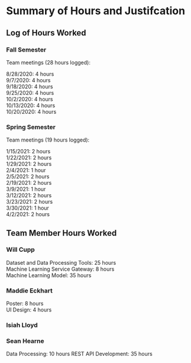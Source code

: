 # Summary of Hours and Justifcation

## Log of Hours Worked
### Fall Semester
Team meetings (28 hours logged):

8/28/2020: 4 hours  
9/7/2020: 4 hours  
9/18/2020: 4 hours  
9/25/2020: 4 hours  
10/2/2020: 4 hours  
10/13/2020: 4 hours  
10/20/2020: 4 hours  

### Spring Semester
Team meetings (19 hours logged):

1/15/2021: 2 hours  
1/22/2021: 2 hours  
1/29/2021: 2 hours  
2/4/2021: 1 hour  
2/5/2021: 2 hours  
2/19/2021: 2 hours  
3/9/2021: 1 hour  
3/12/2021: 2 hours   
3/23/2021: 2 hours   
3/30/2021: 1 hour   
4/2/2021: 2 hours   

## Team Member Hours Worked
### Will Cupp

Dataset and Data Processing Tools: 25 hours  
Machine Learning Service Gateway: 8 hours  
Machine Learning Model: 35 hours  

### Maddie Eckhart

Poster: 8 hours  
UI Design: 4 hours  
### Isiah Lloyd
### Sean Hearne

Data Processing: 10 hours
REST API Development: 35 hours
